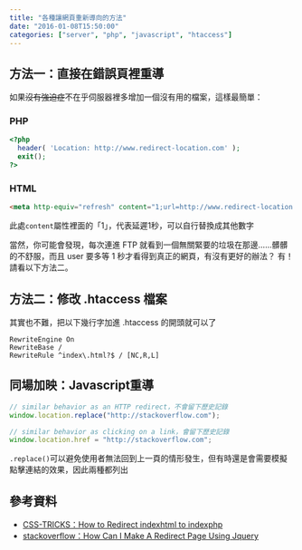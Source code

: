 ```yaml
---
title: "各種讓網頁重新導向的方法"
date: "2016-01-08T15:50:00"
categories: ["server", "php", "javascript", "htaccess"]
---
```


## 方法一：直接在錯誤頁裡重導

如果<s>沒有強迫症</s>不在乎伺服器裡多增加一個沒有用的檔案，這樣最簡單：
### PHP
```php
<?php
  header( 'Location: http://www.redirect-location.com' );
  exit();
?>
```

### HTML
```html
<meta http-equiv="refresh" content="1;url=http://www.redirect-location.com">
```

此處`content`屬性裡面的「1」，代表延遲1秒，可以自行替換成其他數字

當然，你可能會發現，每次連進 FTP 就看到一個無關緊要的垃圾在那邊……髒髒的不舒服，而且 user 要多等 1 秒才看得到真正的網頁，有沒有更好的辦法？
有！請看以下方法二。

## 方法二：修改 .htaccess 檔案

其實也不難，把以下幾行字加進 .htaccess 的開頭就可以了
```
RewriteEngine On
RewriteBase /
RewriteRule ^index\.html?$ / [NC,R,L]
```

## 同場加映：Javascript重導
```js
// similar behavior as an HTTP redirect，不會留下歷史記錄
window.location.replace("http://stackoverflow.com");

// similar behavior as clicking on a link，會留下歷史記錄
window.location.href = "http://stackoverflow.com";
```
`.replace()`可以避免使用者無法回到上一頁的情形發生，但有時還是會需要模擬點擊連結的效果，因此兩種都列出

## 參考資料
- [CSS-TRICKS：How to Redirect indexhtml to indexphp](https://css-tricks.com/how-to-redirect-indexhtml-to-indexphp/)
- [stackoverflow：How Can I Make A Redirect Page Using Jquery](http://stackoverflow.com/questions/503093/how-can-i-make-a-redirect-page-using-jquery)
